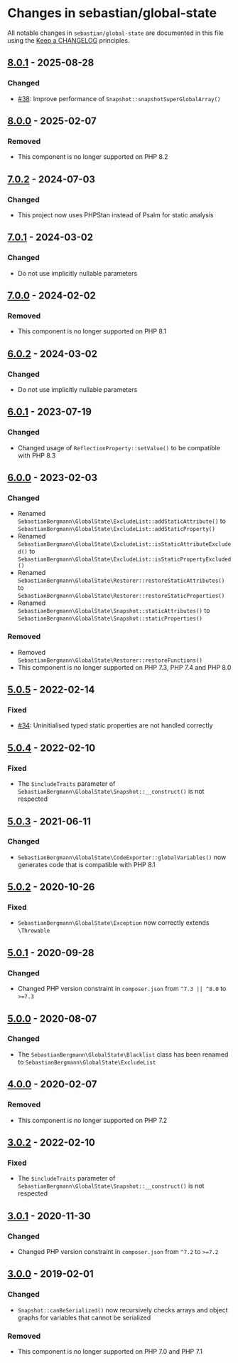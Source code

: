 # Changes in sebastian/global-state

All notable changes in `sebastian/global-state` are documented in this file using the [Keep a CHANGELOG](https://keepachangelog.com/) principles.

## [8.0.1] - 2025-08-28

### Changed

* [#38](https://github.com/sebastianbergmann/global-state/pull/38): Improve performance of `Snapshot::snapshotSuperGlobalArray()`

## [8.0.0] - 2025-02-07

### Removed

* This component is no longer supported on PHP 8.2

## [7.0.2] - 2024-07-03

### Changed

* This project now uses PHPStan instead of Psalm for static analysis

## [7.0.1] - 2024-03-02

### Changed

* Do not use implicitly nullable parameters

## [7.0.0] - 2024-02-02

### Removed

* This component is no longer supported on PHP 8.1

## [6.0.2] - 2024-03-02

### Changed

* Do not use implicitly nullable parameters

## [6.0.1] - 2023-07-19

### Changed

* Changed usage of `ReflectionProperty::setValue()` to be compatible with PHP 8.3

## [6.0.0] - 2023-02-03

### Changed

* Renamed `SebastianBergmann\GlobalState\ExcludeList::addStaticAttribute()` to `SebastianBergmann\GlobalState\ExcludeList::addStaticProperty()`
* Renamed `SebastianBergmann\GlobalState\ExcludeList::isStaticAttributeExcluded()` to `SebastianBergmann\GlobalState\ExcludeList::isStaticPropertyExcluded()`
* Renamed `SebastianBergmann\GlobalState\Restorer::restoreStaticAttributes()` to `SebastianBergmann\GlobalState\Restorer::restoreStaticProperties()`
* Renamed `SebastianBergmann\GlobalState\Snapshot::staticAttributes()` to `SebastianBergmann\GlobalState\Snapshot::staticProperties()`

### Removed

* Removed `SebastianBergmann\GlobalState\Restorer::restoreFunctions()`
* This component is no longer supported on PHP 7.3, PHP 7.4 and PHP 8.0

## [5.0.5] - 2022-02-14

### Fixed

* [#34](https://github.com/sebastianbergmann/global-state/pull/34): Uninitialised typed static properties are not handled correctly

## [5.0.4] - 2022-02-10

### Fixed

* The `$includeTraits` parameter of `SebastianBergmann\GlobalState\Snapshot::__construct()` is not respected

## [5.0.3] - 2021-06-11

### Changed

* `SebastianBergmann\GlobalState\CodeExporter::globalVariables()` now generates code that is compatible with PHP 8.1

## [5.0.2] - 2020-10-26

### Fixed

* `SebastianBergmann\GlobalState\Exception` now correctly extends `\Throwable`

## [5.0.1] - 2020-09-28

### Changed

* Changed PHP version constraint in `composer.json` from `^7.3 || ^8.0` to `>=7.3`

## [5.0.0] - 2020-08-07

### Changed

* The `SebastianBergmann\GlobalState\Blacklist` class has been renamed to `SebastianBergmann\GlobalState\ExcludeList`

## [4.0.0] - 2020-02-07

### Removed

* This component is no longer supported on PHP 7.2

## [3.0.2] - 2022-02-10

### Fixed

* The `$includeTraits` parameter of `SebastianBergmann\GlobalState\Snapshot::__construct()` is not respected

## [3.0.1] - 2020-11-30

### Changed

* Changed PHP version constraint in `composer.json` from `^7.2` to `>=7.2`

## [3.0.0] - 2019-02-01

### Changed

* `Snapshot::canBeSerialized()` now recursively checks arrays and object graphs for variables that cannot be serialized

### Removed

* This component is no longer supported on PHP 7.0 and PHP 7.1

[8.0.1]: https://github.com/sebastianbergmann/global-state/compare/8.0.0...8.0.1
[8.0.0]: https://github.com/sebastianbergmann/global-state/compare/7.0...8.0.0
[7.0.2]: https://github.com/sebastianbergmann/global-state/compare/7.0.1...7.0.2
[7.0.1]: https://github.com/sebastianbergmann/global-state/compare/7.0.0...7.0.1
[7.0.0]: https://github.com/sebastianbergmann/global-state/compare/6.0...7.0.0
[6.0.2]: https://github.com/sebastianbergmann/global-state/compare/6.0.1...6.0.2
[6.0.1]: https://github.com/sebastianbergmann/global-state/compare/6.0.0...6.0.1
[6.0.0]: https://github.com/sebastianbergmann/global-state/compare/5.0.5...6.0.0
[5.0.5]: https://github.com/sebastianbergmann/global-state/compare/5.0.4...5.0.5
[5.0.4]: https://github.com/sebastianbergmann/global-state/compare/5.0.3...5.0.4
[5.0.3]: https://github.com/sebastianbergmann/global-state/compare/5.0.2...5.0.3
[5.0.2]: https://github.com/sebastianbergmann/global-state/compare/5.0.1...5.0.2
[5.0.1]: https://github.com/sebastianbergmann/global-state/compare/5.0.0...5.0.1
[5.0.0]: https://github.com/sebastianbergmann/global-state/compare/4.0.0...5.0.0
[4.0.0]: https://github.com/sebastianbergmann/global-state/compare/3.0.2...4.0.0
[3.0.2]: https://github.com/sebastianbergmann/phpunit/compare/3.0.1...3.0.2
[3.0.1]: https://github.com/sebastianbergmann/phpunit/compare/3.0.0...3.0.1
[3.0.0]: https://github.com/sebastianbergmann/phpunit/compare/2.0.0...3.0.0

